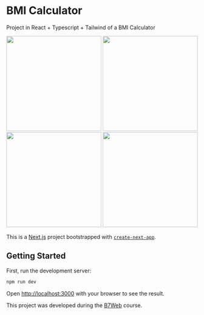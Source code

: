 # BMI Calculator

Project in React + Typescript + Tailwind of a BMI Calculator

<img src="https://github.com/renanreisdev/renanreisdev/assets/81393388/9e140667-e4af-49f4-81d6-3d11728c1b0f" height="250px" />
<img src="https://github.com/renanreisdev/renanreisdev/assets/81393388/4d1fcbc2-9090-4cf4-85be-56e40dab001e" height="250px" />
<img src="https://github.com/renanreisdev/renanreisdev/assets/81393388/92de1170-f46a-4112-b8ff-0c24c6b3ab93" width="250px" />
<img src="https://github.com/renanreisdev/renanreisdev/assets/81393388/b02f2f07-e08b-4b1c-b4c9-ae5eda05f636" width="250px" />

This is a [Next.js](https://nextjs.org/) project bootstrapped with [`create-next-app`](https://github.com/vercel/next.js/tree/canary/packages/create-next-app).

## Getting Started

First, run the development server:

```bash
npm run dev
```

Open [http://localhost:3000](http://localhost:3000) with your browser to see the result.

This project was developed during the [B7Web](https://b7web.com.br) course.
